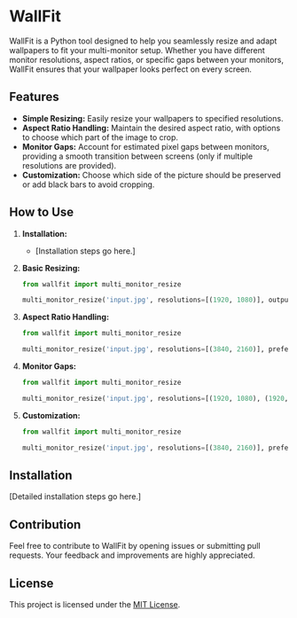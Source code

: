 # WallFit

WallFit is a Python tool designed to help you seamlessly resize and adapt wallpapers to fit your multi-monitor setup. Whether you have different monitor resolutions, aspect ratios, or specific gaps between your monitors, WallFit ensures that your wallpaper looks perfect on every screen.

## Features

- **Simple Resizing:** Easily resize your wallpapers to specified resolutions.
- **Aspect Ratio Handling:** Maintain the desired aspect ratio, with options to choose which part of the image to crop.
- **Monitor Gaps:** Account for estimated pixel gaps between monitors, providing a smooth transition between screens (only if multiple resolutions are provided).
- **Customization:** Choose which side of the picture should be preserved or add black bars to avoid cropping.

## How to Use

1. **Installation:**
    - [Installation steps go here.]

2. **Basic Resizing:**
    ```python
    from wallfit import multi_monitor_resize

    multi_monitor_resize('input.jpg', resolutions=[(1920, 1080)], output_path='output.jpg')
    ```

3. **Aspect Ratio Handling:**
    ```python
    from wallfit import multi_monitor_resize

    multi_monitor_resize('input.jpg', resolutions=[(3840, 2160)], prefer_center=True, output_path='output.jpg')
    ```

4. **Monitor Gaps:**
    ```python
    from wallfit import multi_monitor_resize

    multi_monitor_resize('input.jpg', resolutions=[(1920, 1080), (1920, 1080)], gaps=[20], output_path='output.jpg')
    ```

5. **Customization:**
    ```python
    from wallfit import multi_monitor_resize

    multi_monitor_resize('input.jpg', resolutions=[(3840, 2160)], prefer_left=True, output_path='output.jpg')
    ```

## Installation

[Detailed installation steps go here.]

## Contribution

Feel free to contribute to WallFit by opening issues or submitting pull requests. Your feedback and improvements are highly appreciated.

## License

This project is licensed under the [MIT License](LICENSE).
